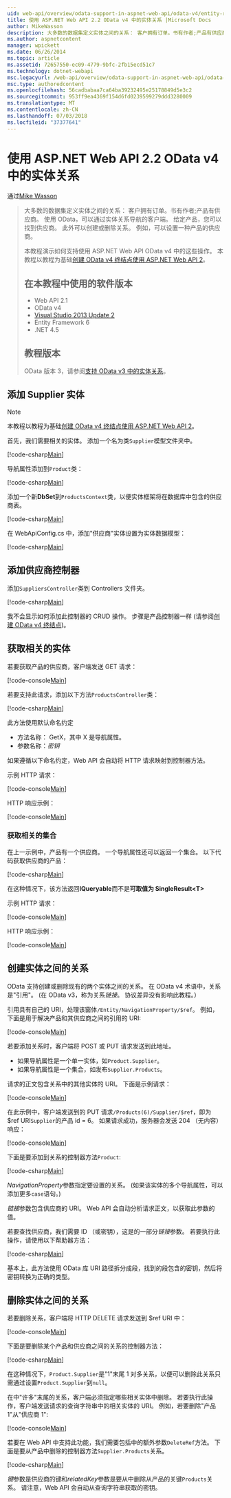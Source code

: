 ```yaml
---
uid: web-api/overview/odata-support-in-aspnet-web-api/odata-v4/entity-relations-in-odata-v4
title: 使用 ASP.NET Web API 2.2 OData v4 中的实体关系 |Microsoft Docs
author: MikeWasson
description: 大多数的数据集定义实体之间的关系： 客户拥有订单。书有作者;产品有供应商。 使用 OData，可以通过导航的客户端...
ms.author: aspnetcontent
manager: wpickett
ms.date: 06/26/2014
ms.topic: article
ms.assetid: 72657550-ec09-4779-9bfc-2fb15ecd51c7
ms.technology: dotnet-webapi
msc.legacyurl: /web-api/overview/odata-support-in-aspnet-web-api/odata-v4/entity-relations-in-odata-v4
msc.type: authoredcontent
ms.openlocfilehash: 56cadbabaa7ca64ba39232495e25178849d5e3c2
ms.sourcegitcommit: 953ff9ea4369f154d6fd0239599279ddd3280009
ms.translationtype: MT
ms.contentlocale: zh-CN
ms.lasthandoff: 07/03/2018
ms.locfileid: "37377641"
---
```

<a name="entity-relations-in-odata-v4-using-aspnet-web-api-22"></a>使用 ASP.NET Web API 2.2 OData v4 中的实体关系
====================
通过[Mike Wasson](https://github.com/MikeWasson)

> 大多数的数据集定义实体之间的关系： 客户拥有订单。书有作者;产品有供应商。 使用 OData，可以通过实体关系导航的客户端。 给定产品，您可以找到供应商。 此外可以创建或删除关系。 例如，可以设置一种产品的供应商。
> 
> 本教程演示如何支持使用 ASP.NET Web API OData v4 中的这些操作。 本教程以教程为基础[创建 OData v4 终结点使用 ASP.NET Web API 2](create-an-odata-v4-endpoint.md)。
> 
> ## <a name="software-versions-used-in-the-tutorial"></a>在本教程中使用的软件版本
> 
> 
> - Web API 2.1
> - OData v4
> - [Visual Studio 2013 Update 2](https://www.visualstudio.com/downloads/download-visual-studio-vs)
> - Entity Framework 6
> - .NET 4.5
> 
> 
> ## <a name="tutorial-versions"></a>教程版本
> 
> OData 版本 3，请参阅[支持 OData v3 中的实体关系](https://asp.net/web-api/overview/odata-support-in-aspnet-web-api/odata-v3/working-with-entity-relations)。


## <a name="add-a-supplier-entity"></a>添加 Supplier 实体

> [!NOTE]
> 本教程以教程为基础[创建 OData v4 终结点使用 ASP.NET Web API 2](create-an-odata-v4-endpoint.md)。


首先，我们需要相关的实体。 添加一个名为类`Supplier`模型文件夹中。

[!code-csharp[Main](entity-relations-in-odata-v4/samples/sample1.cs)]

导航属性添加到`Product`类：

[!code-csharp[Main](entity-relations-in-odata-v4/samples/sample2.cs?highlight=13-15)]

添加一个新**DbSet**到`ProductsContext`类，以便实体框架将在数据库中包含的供应商表。

[!code-csharp[Main](entity-relations-in-odata-v4/samples/sample3.cs?highlight=10)]

在 WebApiConfig.cs 中，添加&quot;供应商&quot;实体设置为实体数据模型：

[!code-csharp[Main](entity-relations-in-odata-v4/samples/sample4.cs?highlight=6)]

## <a name="add-a-suppliers-controller"></a>添加供应商控制器

添加`SuppliersController`类到 Controllers 文件夹。

[!code-csharp[Main](entity-relations-in-odata-v4/samples/sample5.cs)]

我不会显示如何添加此控制器的 CRUD 操作。 步骤是产品控制器一样 (请参阅[创建 OData v4 终结点](create-an-odata-v4-endpoint.md))。

## <a name="getting-related-entities"></a>获取相关的实体

若要获取产品的供应商，客户端发送 GET 请求：

[!code-console[Main](entity-relations-in-odata-v4/samples/sample6.cmd)]

若要支持此请求，添加以下方法`ProductsController`类：

[!code-csharp[Main](entity-relations-in-odata-v4/samples/sample7.cs)]

此方法使用默认命名约定

- 方法名称： GetX，其中 X 是导航属性。
- 参数名称：*密钥*

如果遵循以下命名约定，Web API 会自动将 HTTP 请求映射到控制器方法。

示例 HTTP 请求：

[!code-console[Main](entity-relations-in-odata-v4/samples/sample8.cmd)]

HTTP 响应示例：

[!code-console[Main](entity-relations-in-odata-v4/samples/sample9.cmd)]

### <a name="getting-a-related-collection"></a>获取相关的集合

在上一示例中，产品有一个供应商。 一个导航属性还可以返回一个集合。 以下代码获取供应商的产品：

[!code-csharp[Main](entity-relations-in-odata-v4/samples/sample10.cs)]

在这种情况下，该方法返回**IQueryable**而不是**可取值为 SingleResult&lt;T&gt;**

示例 HTTP 请求：

[!code-console[Main](entity-relations-in-odata-v4/samples/sample11.cmd)]

HTTP 响应示例：

[!code-console[Main](entity-relations-in-odata-v4/samples/sample12.cmd)]

## <a name="creating-a-relationship-between-entities"></a>创建实体之间的关系

OData 支持创建或删除现有的两个实体之间的关系。 在 OData v4 术语中，关系是&quot;引用&quot;。 (在 OData v3，称为关系*链接*。 协议差异没有影响此教程。）

引用具有自己的 URI，处理该窗体`/Entity/NavigationProperty/$ref`。 例如，下面是用于解决产品和其供应商之间的引用的 URI:

[!code-console[Main](entity-relations-in-odata-v4/samples/sample13.cmd)]

若要添加关系时，客户端将 POST 或 PUT 请求发送到此地址。

- 如果导航属性是一个单一实体，如`Product.Supplier`。
- 如果导航属性是一个集合，如发布`Supplier.Products`。

请求的正文包含关系中的其他实体的 URI。 下面是示例请求：

[!code-console[Main](entity-relations-in-odata-v4/samples/sample14.cmd)]

在此示例中，客户端发送到的 PUT 请求`/Products(6)/Supplier/$ref`，即为 $ref URI`Supplier`的产品 id = 6。 如果请求成功，服务器会发送 204 （无内容） 响应：

[!code-console[Main](entity-relations-in-odata-v4/samples/sample15.cmd)]

下面是要添加到关系的控制器方法`Product`:

[!code-csharp[Main](entity-relations-in-odata-v4/samples/sample16.cs)]

*NavigationProperty*参数指定要设置的关系。 (如果该实体的多个导航属性，可以添加更多`case`语句。)

*链接*参数包含供应商的 URI。 Web API 会自动分析请求正文，以获取此参数的值。

若要查找供应商，我们需要 ID （或密钥），这是的一部分*链接*参数。 若要执行此操作，请使用以下帮助器方法：

[!code-csharp[Main](entity-relations-in-odata-v4/samples/sample17.cs)]

基本上，此方法使用 OData 库 URI 路径拆分成段，找到的段包含的密钥，然后将密钥转换为正确的类型。

## <a name="deleting-a-relationship-between-entities"></a>删除实体之间的关系

若要删除关系，客户端将 HTTP DELETE 请求发送到 $ref URI 中：

[!code-console[Main](entity-relations-in-odata-v4/samples/sample18.cmd)]

下面是要删除某个产品和供应商之间的关系的控制器方法：

[!code-csharp[Main](entity-relations-in-odata-v4/samples/sample19.cs)]

在这种情况下，`Product.Supplier`是&quot;1&quot;末尾 1 对多关系，以便可以删除此关系只需通过设置`Product.Supplier`到`null`。

在中&quot;许多&quot;末尾的关系，客户端必须指定哪些相关实体中删除。 若要执行此操作，客户端发送请求的查询字符串中的相关实体的 URI。 例如，若要删除"产品 1"从"供应商 1":

[!code-console[Main](entity-relations-in-odata-v4/samples/sample20.cmd?highlight=1)]

若要在 Web API 中支持此功能，我们需要包括中的额外参数`DeleteRef`方法。 下面是要从产品中删除的控制器方法`Supplier.Products`关系。

[!code-csharp[Main](entity-relations-in-odata-v4/samples/sample21.cs)]

*键*参数是供应商的键和*relatedKey*参数是要从中删除从产品的关键`Products`关系。 请注意，Web API 会自动从查询字符串获取的密钥。
